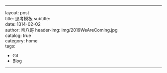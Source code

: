 ---

layout:     post        
title:      思考模板
subtitle:           
date:       1314-02-02    
author:     帝八哥
header-img: img/2019WeAreComing.jpg    
catalog:    true        
category:   home        
tags:       
- Git
- Blog   

---